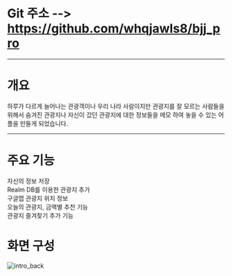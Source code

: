 # Git 주소 --> https://github.com/whqjawls8/bjj_pro

---

# 개요
하루가 다르게 늘어나는 관광객이나 우리 나라 사람이지만 관광지를 잘 모르는 사람들을 위해서 숨겨진 관광지나 자신이 갔던 관광지에 대한 정보들을 메모 하여 놓을 수 있는 어플을 만들게 되었습니다.
***

# 주요 기능
자신의 정보 저장<br>
Realm DB를 이용한 관광지 추가<br>
구글맵 관광지 위치 정보<br>
오늘의 관광지, 금액별 추천 기능<br>
관광지 즐겨찾기 추가 기능<br>

# 화면 구성
![intro_back](https://user-images.githubusercontent.com/48505760/59329499-fd0a5880-8d29-11e9-97d8-7da4d0e38905.png)<br>



